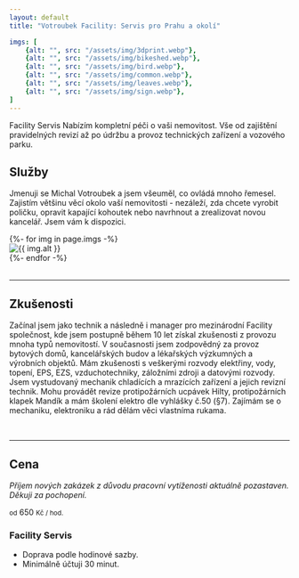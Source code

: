 ```yaml
---
layout: default
title: "Votroubek Facility: Servis pro Prahu a okolí"

imgs: [
    {alt: "", src: "/assets/img/3dprint.webp"},
    {alt: "", src: "/assets/img/bikeshed.webp"},
    {alt: "", src: "/assets/img/bird.webp"},
    {alt: "", src: "/assets/img/common.webp"},
    {alt: "", src: "/assets/img/leaves.webp"},
    {alt: "", src: "/assets/img/sign.webp"},
]
---
```


<div class="hero" style="background-image:url('/assets/img/concrete_staggered.webp');">
    <div class="hero-txt">
        <span class="hero-txt-title">Facility Servis</span>
        <span class="hero-txt-subtitle">Nabízím kompletní péči o vaši nemovitost. Vše od zajištění pravidelných revizí  až po údržbu a provoz technických zařízení a vozového parku.</span>
    </div>
</div>

<h2 id="sluzby">Služby</h2>

Jmenuji se Michal Votroubek a jsem všeuměl, co ovládá mnoho řemesel. Zajistím většinu věcí okolo vaší nemovitosti - nezáleží, zda chcete vyrobit poličku, opravit kapající kohoutek nebo navrhnout a zrealizovat novou kancelář. Jsem vám k dispozici.

<div class="owl-carousel owl-theme">
{%- for img in page.imgs -%}
    <div class="carousel-img-wrapper"><img class="carousel-img" alt="{{ img.alt }}" src="{{ img.src }}" /></div>
{%- endfor -%}
</div>

<br>

---

<h2 id="zkusenosti">Zkušenosti</h2>

Začínal jsem jako technik a následně i  manager pro mezinárodní Facility společnost, kde jsem postupně během 10 let získal zkušenosti z provozu mnoha typů nemovitostí. V současnosti jsem zodpovědný za provoz bytových domů, kancelářských budov a lékařských výzkumných a výrobních objektů. Mám zkušenosti s veškerými rozvody elektřiny, vody, topení, EPS, EZS, vzduchotechniky, záložními zdroji a datovými rozvody. Jsem vystudovaný mechanik chladících a mrazících zařízení a jejich revizní technik. Mohu provádět revize protipožárních ucpávek Hilty, protipožárních klapek Mandík a mám školení elektro dle vyhlášky č.50 (§7). Zajímám se o mechaniku, elektroniku a rád dělám věci vlastníma rukama.

<br>

---

<h2 id="cena">Cena</h2>

*Příjem nových zakázek z důvodu pracovní vytíženosti aktuálně pozastaven. Děkuji za pochopení.*

<div class="price_section">
    <div class="price_card">
        <div class="price_bubble">
            <div class="price_bubble_content">
                <small class="price_bubble_content_one">od</small>
                <span  class="price_bubble_content_two">650</span>
                <small class="price_bubble_content_thr">Kč / hod.</small>
            </div>
        </div>
        <div class="price_text">
            <h3>Facility Servis</h3>
            <ul>
                <li>Doprava podle hodinové sazby.</li>
                <li>Minimálně účtuji 30 minut.</li>
            </ul>
        <div>
    </div>
</div>

